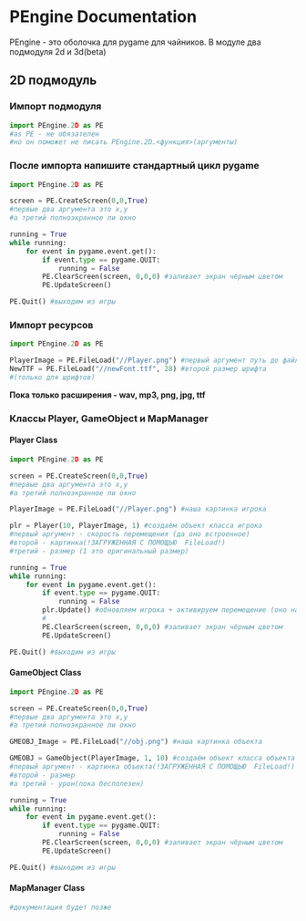 # PEngine Documentation

PEngine - это оболочка для pygame для чайников.
В модуле два подмодуля 2d и 3d(beta)

## 2D подмодуль
### Импорт подмодуля
```py
import PEngine.2D as PE
#as PE - не обязателен
#но он поможет не писать PEngine.2D.<функция>(аргументы)
```
### После импорта напишите стандартный цикл pygame
```py
import PEngine.2D as PE

screen = PE.CreateScreen(0,0,True) 
#первые два аргумента это x,y 
#а третий полноэкранное ли окно

running = True
while running:
	for event in pygame.event.get():
		if event.type == pygame.QUIT:
			running = False
		PE.ClearScreen(screen, 0,0,0) #заливает экран чёрным цветом 
		PE.UpdateScreen()

PE.Quit() #выходим из игры
```
### Импорт ресурсов
```py
import PEngine.2D as PE

PlayerImage = PE.FileLoad("//Player.png") #первый аргумент путь до файла
NewTTF = PE.FileLoad("//newFont.ttf", 28) #второй размер шрифта
#(только для шрифтов)
```
**Пока только расширения - wav, mp3, png, jpg, ttf**

### Классы Player, GameObject и MapManager
#### Player Class
```py
import PEngine.2D as PE

screen = PE.CreateScreen(0,0,True) 
#первые два аргумента это x,y 
#а третий полноэкранное ли окно

PlayerImage = PE.FileLoad("//Player.png") #наша картинка игрока

plr = Player(10, PlayerImage, 1) #создаём объект класса игрока
#первый аргумент - скорость перемещения (да оно встроенное)
#второй - картинка(!ЗАГРУЖЕННАЯ С ПОМОЩЬЮ  FileLoad!)
#третий - размер (1 это оригинальный размер)

running = True
while running:
	for event in pygame.event.get():
		if event.type == pygame.QUIT:
			running = False
		plr.Update() #обновляем игрока + активируем перемещение (оно на WASD)
		#
		PE.ClearScreen(screen, 0,0,0) #заливает экран чёрным цветом 
		PE.UpdateScreen()

PE.Quit() #выходим из игры
```
#### GameObject Class
```py
import PEngine.2D as PE

screen = PE.CreateScreen(0,0,True) 
#первые два аргумента это x,y 
#а третий полноэкранное ли окно

GMEOBJ_Image = PE.FileLoad("//obj.png") #наша картинка объекта

GMEOBJ = GameObject(PlayerImage, 1, 10) #создаём объект класса объекта
#первый аргумент - картинка объекта(!ЗАГРУЖЕННАЯ С ПОМОЩЬЮ  FileLoad!)
#второй - размер
#а третий - урон(пока бесполезен) 

running = True
while running:
	for event in pygame.event.get():
		if event.type == pygame.QUIT:
			running = False
		PE.ClearScreen(screen, 0,0,0) #заливает экран чёрным цветом 
		PE.UpdateScreen()

PE.Quit() #выходим из игры
```
#### MapManager Class
```py
#документация будет позже
```
